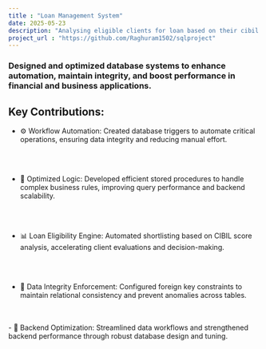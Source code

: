 ```yaml
---
title : "Loan Management System"
date: 2025-05-23
description: "Analysing eligible clients for loan based on their cibil score"
project_url : "https://github.com/Raghuram1502/sqlproject"
---
```


### Designed and optimized database systems to enhance automation, maintain integrity, and boost performance in financial and business applications.

## Key Contributions:

- ⚙️ Workflow Automation: Created database triggers to automate critical operations, ensuring data integrity and reducing manual effort.
<br>

<br>

- 🧠 Optimized Logic: Developed efficient stored procedures to handle complex business rules, improving query performance and backend scalability.
<br>

<br>

- 📊 Loan Eligibility Engine: Automated shortlisting based on CIBIL score analysis, accelerating client evaluations and decision-making.
<br>

<br>

- 🔗 Data Integrity Enforcement: Configured foreign key constraints to maintain relational consistency and prevent anomalies across tables.
<br>

<br>
- 🧹 Backend Optimization: Streamlined data workflows and strengthened backend performance through robust database design and tuning.